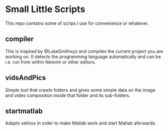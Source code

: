 # Small Little Scripts

This repo contains some of scrips I use for convenience or whatever.

## compiler

This is inspired by @LukeSmithxyz and compiles the current project you are working on. It detects the programming language automatically and can be i.e. run from within Neovim or other editors.

## vidsAndPics

Simple tool that crawls folders and gives some simple data on the image and video composition inside that folder and its sub-folders.

## startmatlab

Adapts selinux in order to make Matlab work and start Matlab aferwards.
